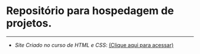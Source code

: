
# Repositório para hospedagem de projetos.
***
* _Site Criado no curso de HTML e CSS_: [(Clique aqui para acessar)](https://gabrielfleckl.github.io/projeto-android/)

